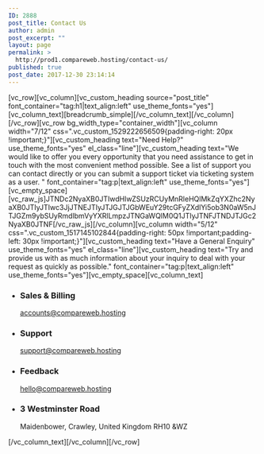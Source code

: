 ```yaml
---
ID: 2888
post_title: Contact Us
author: admin
post_excerpt: ""
layout: page
permalink: >
  http://prod1.compareweb.hosting/contact-us/
published: true
post_date: 2017-12-30 23:14:14
---
```

[vc_row][vc_column][vc_custom_heading source="post_title" font_container="tag:h1|text_align:left" use_theme_fonts="yes"][vc_column_text][breadcrumb_simple][/vc_column_text][/vc_column][/vc_row][vc_row bg_width_type="container_width"][vc_column width="7/12" css=".vc_custom_1529222656509{padding-right: 20px !important;}"][vc_custom_heading text="Need Help?" use_theme_fonts="yes" el_class="line"][vc_custom_heading text="We would like to offer you every opportunity that you need assistance to get in touch with the most convenient method possible. See a list of support you can contact directly or you can submit a support ticket via ticketing system as a user.
" font_container="tag:p|text_align:left" use_theme_fonts="yes"][vc_empty_space][vc_raw_js]JTNDc2NyaXB0JTIwdHlwZSUzRCUyMnRleHQlMkZqYXZhc2NyaXB0JTIyJTIwc3JjJTNEJTIyJTJGJTJGbWEuY29tcGFyZXdlYi5ob3N0aW5nJTJGZm9ybSUyRmdlbmVyYXRlLmpzJTNGaWQlM0Q1JTIyJTNFJTNDJTJGc2NyaXB0JTNF[/vc_raw_js][/vc_column][vc_column width="5/12" css=".vc_custom_1517145102844{padding-right: 50px !important;padding-left: 30px !important;}"][vc_custom_heading text="Have a General Enquiry" use_theme_fonts="yes" el_class="line"][vc_custom_heading text="Try and provide us with as much information about your inquiry to deal with your request as quickly as possible." font_container="tag:p|text_align:left" use_theme_fonts="yes"][vc_empty_space][vc_column_text]
<ul>
 	<li>
<h3>Sales &amp; Billing</h3>
<a href="mailto:accounts@compareweb.hosting">accounts@compareweb.hosting</a></li>
 	<li>
<h3>Support</h3>
<a href="mailto:support@compareweb.hosting">support@compareweb.hosting</a></li>
 	<li>
<h3>Feedback</h3>
<a href="mailto:hello@compareweb.hosting">hello@compareweb.hosting</a></li>
 	<li>
<h3>3 Westminster Road</h3>
Maidenbower, Crawley, United Kingdom RH10 &amp;WZ</li>
</ul>
[/vc_column_text][/vc_column][/vc_row]
